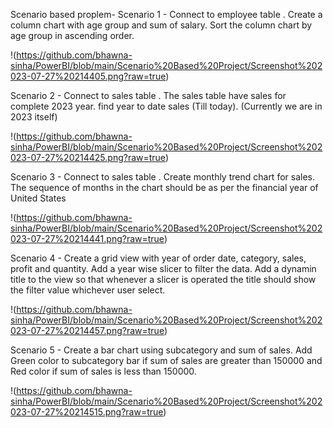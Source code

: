 Scenario based proplem-
Scenario 1 - Connect to employee table . Create a column chart with age group and sum of salary. Sort the column chart by age group in ascending order.

!(https://github.com/bhawna-sinha/PowerBI/blob/main/Scenario%20Based%20Project/Screenshot%202023-07-27%20214405.png?raw=true)

Scenario 2 - Connect to sales table . The sales table have sales for complete 2023 year. find year to date sales (Till today). (Currently we are in 2023 itself)

!(https://github.com/bhawna-sinha/PowerBI/blob/main/Scenario%20Based%20Project/Screenshot%202023-07-27%20214425.png?raw=true)

Scenario 3 - Connect to sales table . Create monthly trend chart for sales. The sequence of months in the chart should be as per the financial year of United States 

!(https://github.com/bhawna-sinha/PowerBI/blob/main/Scenario%20Based%20Project/Screenshot%202023-07-27%20214441.png?raw=true)

Scenario 4 - Create a grid view with year of order date, category, sales, profit and quantity. Add a year wise slicer to filter the data. Add a dynamin title to the view so that whenever a slicer is operated the title should show the filter value whichever user select.

!(https://github.com/bhawna-sinha/PowerBI/blob/main/Scenario%20Based%20Project/Screenshot%202023-07-27%20214457.png?raw=true)

Scenario 5 - Create a bar chart using subcategory and sum of sales. Add Green color to subcategory bar if sum of sales are greater than 150000 and Red color if sum of sales is less than 150000.

!(https://github.com/bhawna-sinha/PowerBI/blob/main/Scenario%20Based%20Project/Screenshot%202023-07-27%20214515.png?raw=true)